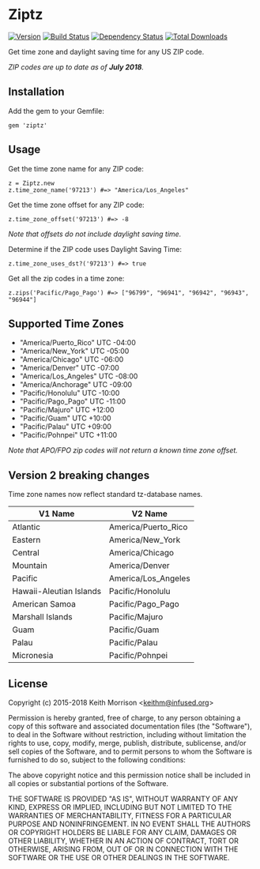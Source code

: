 # Ziptz
[![Version](http://img.shields.io/gem/v/ziptz.svg?style=flat)](https://rubygems.org/gems/ziptz)
[![Build Status](http://img.shields.io/travis/infused/ziptz/master.svg?style=flat)](http://travis-ci.org/infused/ziptz)
[![Dependency Status](http://img.shields.io/gemnasium/infused/ziptz.svg?style=flat)](https://gemnasium.com/infused/ziptz)
[![Total Downloads](https://img.shields.io/gem/dt/ziptz.svg)](https://rubygems.org/gems/ziptz/)

Get time zone and daylight saving time for any US ZIP code.

<i>ZIP codes are up to date as of <b>July 2018</b>.</i>

## Installation

Add the gem to your Gemfile:

    gem 'ziptz'


## Usage

Get the time zone name for any ZIP code:

    z = Ziptz.new
    z.time_zone_name('97213') #=> "America/Los_Angeles"

Get the time zone offset for any ZIP code:

    z.time_zone_offset('97213') #=> -8

<em>Note that offsets do not include daylight saving time.</em>

Determine if the ZIP code uses Daylight Saving Time:

    z.time_zone_uses_dst?('97213') #=> true

Get all the zip codes in a time zone:

    z.zips('Pacific/Pago_Pago') #=> ["96799", "96941", "96942", "96943", "96944"]


## Supported Time Zones

* "America/Puerto_Rico" UTC -04:00
* "America/New_York" UTC -05:00
* "America/Chicago" UTC -06:00
* "America/Denver" UTC -07:00
* "America/Los_Angeles" UTC -08:00
* "America/Anchorage" UTC -09:00
* "Pacific/Honolulu" UTC -10:00
* "Pacific/Pago_Pago" UTC -11:00
* "Pacific/Majuro" UTC +12:00
* "Pacific/Guam" UTC +10:00
* "Pacific/Palau" UTC +09:00
* "Pacific/Pohnpei" UTC +11:00

<em>Note that APO/FPO zip codes will not return a known time zone offset.</em>

## Version 2 breaking changes

Time zone names now reflect standard tz-database names.

| V1 Name | V2 Name |
| --- | --- |
| Atlantic | America/Puerto_Rico |
| Eastern | America/New_York |
| Central | America/Chicago |
| Mountain | America/Denver |
| Pacific | America/Los_Angeles |
| Hawaii-Aleutian Islands | Pacific/Honolulu |
| American Samoa | Pacific/Pago_Pago |
| Marshall Islands | Pacific/Majuro |
| Guam | Pacific/Guam |
| Palau | Pacific/Palau |
| Micronesia | Pacific/Pohnpei |

## License

  Copyright (c) 2015-2018 Keith Morrison <<keithm@infused.org>>

  Permission is hereby granted, free of charge, to any person
  obtaining a copy of this software and associated documentation
  files (the "Software"), to deal in the Software without
  restriction, including without limitation the rights to use,
  copy, modify, merge, publish, distribute, sublicense, and/or sell
  copies of the Software, and to permit persons to whom the
  Software is furnished to do so, subject to the following
  conditions:

  The above copyright notice and this permission notice shall be
  included in all copies or substantial portions of the Software.

  THE SOFTWARE IS PROVIDED "AS IS", WITHOUT WARRANTY OF ANY KIND,
  EXPRESS OR IMPLIED, INCLUDING BUT NOT LIMITED TO THE WARRANTIES
  OF MERCHANTABILITY, FITNESS FOR A PARTICULAR PURPOSE AND
  NONINFRINGEMENT. IN NO EVENT SHALL THE AUTHORS OR COPYRIGHT
  HOLDERS BE LIABLE FOR ANY CLAIM, DAMAGES OR OTHER LIABILITY,
  WHETHER IN AN ACTION OF CONTRACT, TORT OR OTHERWISE, ARISING
  FROM, OUT OF OR IN CONNECTION WITH THE SOFTWARE OR THE USE OR
  OTHER DEALINGS IN THE SOFTWARE.
